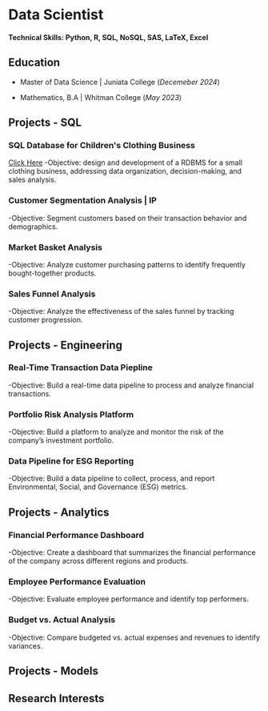 # Data Scientist

#### Technical Skills: Python, R, SQL, NoSQL, SAS, LaTeX, Excel

## Education
- Master of Data Science | Juniata College (_Decemeber 2024_)

- Mathematics, B.A | Whitman College (_May 2023_)

## Projects - SQL 
### SQL Database for Children's Clothing Business
[Click Here](https://drive.google.com/file/d/102cyGHhGXm0sfVJwIBOj6pHmz4GVxULR/view?usp=drive_link)
-Objective: design and development of a RDBMS for a small clothing business, addressing data organization, decision-making, and sales analysis.

### Customer Segmentation Analysis | IP 
-Objective: Segment customers based on their transaction behavior and demographics.

### Market Basket Analysis 
-Objective: Analyze customer purchasing patterns to identify frequently bought-together products.

### Sales Funnel Analysis 
-Objective: Analyze the effectiveness of the sales funnel by tracking customer progression.

## Projects - Engineering 
### Real-Time Transaction Data Piepline
-Objective: Build a real-time data pipeline to process and analyze financial transactions.

### Portfolio Risk Analysis Platform 
-Objective: Build a platform to analyze and monitor the risk of the company’s investment portfolio.

### Data Pipeline for ESG Reporting 
-Objective: Build a data pipeline to collect, process, and report Environmental, Social, and Governance (ESG) metrics.

## Projects - Analytics 
### Financial Performance Dashboard 
-Objective: Create a dashboard that summarizes the financial performance of the company across different regions and products.

### Employee Performance Evaluation 
-Objective: Evaluate employee performance and identify top performers.

### Budget vs. Actual Analysis
-Objective: Compare budgeted vs. actual expenses and revenues to identify variances.

## Projects - Models 



## Research Interests
